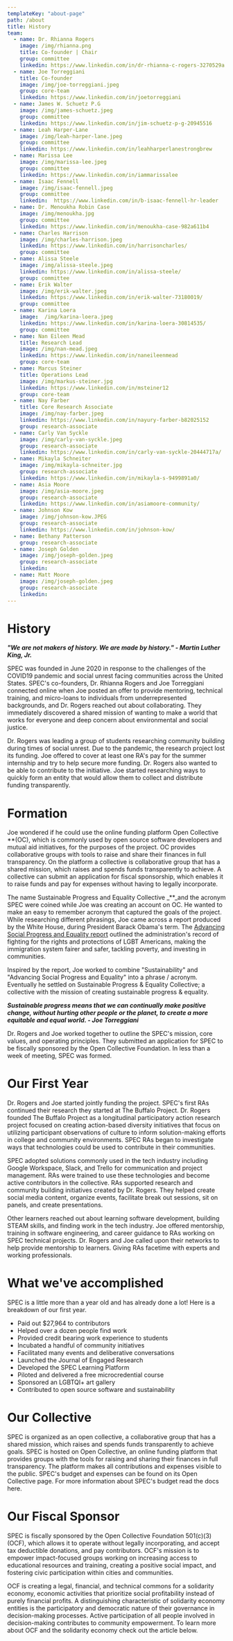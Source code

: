 ```yaml
---
templateKey: "about-page"
path: /about
title: History
team:
  - name: Dr. Rhianna Rogers
    image: /img/rhianna.png
    title: Co-founder | Chair
    group: committee
    linkedin: https://www.linkedin.com/in/dr-rhianna-c-rogers-3270529a
  - name: Joe Torreggiani
    title: Co-founder
    image: /img/joe-torreggiani.jpeg
    group: core-team
    linkedin: https://www.linkedin.com/in/joetorreggiani
  - name: James W. Schuetz P.G
    image: /img/james-schuetz.jpeg
    group: committee
    linkedin: https://www.linkedin.com/in/jim-schuetz-p-g-20945516
  - name: Leah Harper-Lane
    image: /img/leah-harper-lane.jpeg
    group: committee
    linkedin: https://www.linkedin.com/in/leahharperlanestrongbrew
  - name: Marissa Lee
    image: /img/marissa-lee.jpeg
    group: committee
    linkedin: https://www.linkedin.com/in/iammarissalee
  - name: Isaac Fennell
    image: /img/isaac-fennell.jpeg
    group: committee
    linkedin:  https://www.linkedin.com/in/b-isaac-fennell-hr-leader
  - name: Dr. Menoukha Robin Case
    image: /img/menoukha.jpg
    group: committee
    linkedin: https://www.linkedin.com/in/menoukha-case-982a611b4
  - name: Charles Harrison
    image: /img/charles-harrison.jpeg
    linkedin: https://www.linkedin.com/in/harrisoncharles/
    group: committee
  - name: Alissa Steele
    image: /img/alissa-steele.jpeg
    linkedin: https://www.linkedin.com/in/alissa-steele/
    group: committee
  - name: Erik Walter
    image: /img/erik-walter.jpeg
    linkedin: https://www.linkedin.com/in/erik-walter-73180019/
    group: committee
  - name: Karina Loera
    image:  /img/karina-loera.jpeg
    linkedin: https://www.linkedin.com/in/karina-loera-30814535/
    group: committee
  - name: Nan Eileen Mead
    title: Research Lead
    image: /img/nan-mead.jpeg
    linkedin: https://www.linkedin.com/in/naneileenmead
    group: core-team
  - name: Marcus Steiner
    title: Operations Lead
    image: /img/markus-steiner.jpg
    linkedin: https://www.linkedin.com/in/msteiner12
    group: core-team
  - name: Nay Farber
    title: Core Research Associate
    image: /img/nay-farber.jpeg
    linkedin: https://www.linkedin.com/in/nayury-farber-b82025152
    group: research-associate
  - name: Carly Van Syckle
    image: /img/carly-van-syckle.jpeg
    group: research-associate
    linkedin: https://www.linkedin.com/in/carly-van-syckle-20444717a/
  - name: Mikayla Schneiter
    image: /img/mikayla-schneiter.jpg
    group: research-associate
    linkedin: https://www.linkedin.com/in/mikayla-s-9499891a0/
  - name: Asia Moore
    image: /img/asia-moore.jpeg
    group: research-associate
    linkedin: https://www.linkedin.com/in/asiamoore-community/
  - name: Johnson Kow
    image: /img/johnson-kow.JPEG
    group: research-associate
    linkedin: https://www.linkedin.com/in/johnson-kow/
  - name: Bethany Patterson
    group: research-associate
  - name: Joseph Golden
    image: /img/joseph-golden.jpeg
    group: research-associate
    linkedin:
  - name: Matt Moore
    image: /img/joseph-golden.jpeg
    group: research-associate
    linkedin:
---
```

# History

***"We are not makers of history. We are made by history." - Martin Luther King, Jr.***

SPEC was founded in June 2020 in response to the challenges of the COVID19 pandemic and social unrest facing communities across the United States. SPEC's co-founders, Dr. Rhianna Rogers and Joe Torreggiani connected online when Joe posted an offer to provide mentoring, technical training, and micro-loans to individuals from underrepresented backgrounds, and Dr. Rogers reached out about collaborating. They immediately discovered a shared mission of wanting to make a world that works for everyone and deep concern about environmental and social justice.

Dr. Rogers was leading a group of students researching community building during times of social unrest. Due to the pandemic, the research project lost its funding. Joe offered to cover at least one RA's pay for the summer internship and try to help secure more funding. Dr. Rogers also wanted to be able to contribute to the initiative. Joe started researching ways to quickly form an entity that would allow them to collect and distribute funding transparently.

# Formation

Joe wondered if he could use the online funding platform Open Collective **(OC), which is commonly used by open source software developers and mutual aid initiatives, for the purposes of the project. OC provides collaborative groups with tools to raise and share their finances in full transparency. On the platform a collective is collaborative group that has a shared mission, which raises and spends funds transparently to achieve. A collective can submit an application for fiscal sponsorship, which enables it to raise funds and pay for expenses without having to legally incorporate.

The name Sustainable Progress and Equality Collective _**_and the acronym SPEC were coined while Joe was creating an account on OC. He wanted to make an easy to remember acronym that captured the goals of the project. While researching different phrasings, Joe came across a report produced by the White House, during President Barack Obama's term. The [Advancing Social Progress and Equality report](https://obamawhitehouse.archives.gov/the-record/social-progress) outlined the administration's record of fighting for the rights and protections of LGBT Americans, making the immigration system fairer and safer, tackling poverty, and investing in communities.

Inspired by the report, Joe worked to combine "Sustainability" and "Advancing Social Progress and Equality" into a phrase / acronym. Eventually he settled on Sustainable Progress & Equality Collective; a collective with the mission of creating sustainable progress & equality.

***Sustainable progress means that we can continually make positive change, without hurting other people or the planet, to create a more equitable and equal world. - Joe Torreggiani***

Dr. Rogers and Joe worked together to outline the SPEC's mission, core values, and operating principles. They submitted an application for SPEC to be fiscally sponsored by the Open Collective Foundation. In less than a week of meeting, SPEC was formed.

# Our First Year

Dr. Rogers and Joe started jointly funding the project. SPEC's first RAs continued their research they started at The Buffalo Project. Dr. Rogers founded The Buffalo Project as a longitudinal participatory action research project focused on creating action-based diversity initiatives that focus on utilizing participant observations of culture to inform solution-making efforts in college and community environments. SPEC RAs began to investigate ways that technologies could be used to contribute in their communities.

SPEC adopted solutions commonly used in the tech industry including Google Workspace, Slack, and Trello for communication and project management. RAs were trained to use these technologies and become active contributors in the collective. RAs supported research and community building initiatives created by Dr. Rogers. They helped create social media content, organize events, facilitate break out sessions, sit on panels, and create presentations.

Other learners reached out about learning software development, building STEAM skills, and finding work in the tech industry. Joe offered mentorship, training in software engineering, and career guidance to RAs working on SPEC technical projects. Dr. Rogers and Joe called upon their networks to help provide mentorship to learners. Giving RAs facetime with experts and working professionals.

# What we've accomplished

SPEC is a little more than a year old and has already done a lot! Here is a breakdown of our first year.

- Paid out $27,964 to contributors
- Helped over a dozen people find work
- Provided credit bearing work experience to students
- Incubated a handful of community initiatives
- Facilitated many events and deliberative conversations
- Launched the Journal of Engaged Research
- Developed the SPEC Learning Platform
- Piloted and delivered a free microcredential course
- Sponsored an LGBTQI+ art gallery
- Contributed to open source software and sustainability

# Our Collective

SPEC is organized as an open collective, a collaborative group that has a shared mission, which raises and spends funds transparently to achieve goals. SPEC is hosted on Open Collective, an online funding platform that provides groups with the tools for raising and sharing their finances in full transparency. The platform makes all contributions and expenses visible to the public. SPEC's budget and expenses can be found on its Open Collective page. For more information about SPEC's budget read the docs here.

# Our Fiscal Sponsor

SPEC is fiscally sponsored by the Open Collective Foundation 501(c)(3) (OCF), which allows it to operate without legally incorporating, and accept tax deductible donations, and pay contributors. OCF's mission is to empower impact-focused groups working on increasing access to educational resources and training, creating a positive social impact, and fostering civic participation within cities and communities.

OCF is creating a legal, financial, and technical commons for a solidarity economy, economic activities that prioritize social profitability instead of purely financial profits. A distinguishing characteristic of solidarity economy entities is the participatory and democratic nature of their governance in decision-making processes. Active participation of all people involved in decision-making contributes to community empowerment. To learn more about OCF and the solidarity economy check out the article below.

